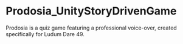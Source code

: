 # Prodosia_UnityStoryDrivenGame
Prodosia is a quiz game featuring a professional voice-over, created specifically for Ludum Dare 49.
